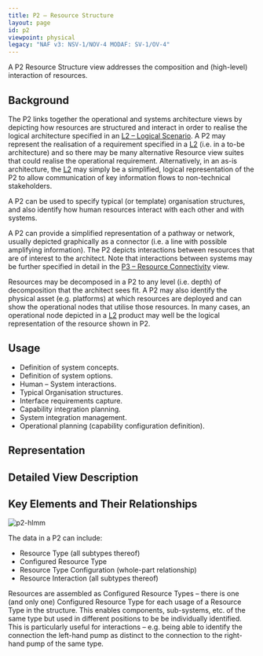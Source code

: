 ```yaml
---
title: P2 – Resource Structure
layout: page
id: p2
viewpoint: physical
legacy: "NAF v3: NSV-1/NOV-4 MODAF: SV-1/OV-4"
---
```



A P2 Resource Structure view addresses the composition and (high-level)
interaction of resources.

## Background

The P2 links together the operational and systems architecture views by
depicting how resources are structured and interact in order to realise
the logical architecture specified in an [L2 – Logical Scenario](l2.html). A
P2 may represent the realisation of a requirement specified in a
[L2](l2.html) (i.e. in a to-be architecture) and so there may be many
alternative Resource view suites that could realise the operational
requirement. Alternatively, in an as-is architecture, the [L2](l2.html) may
simply be a simplified, logical representation of the P2 to allow
communication of key information flows to non-technical stakeholders.

A P2 can be used to specify typical (or template) organisation
structures, and also identify how human resources interact with each
other and with systems.

A P2 can provide a simplified representation of a pathway or network,
usually depicted graphically as a connector (i.e. a line with possible
amplifying information). The P2 depicts interactions between resources
that are of interest to the architect. Note that interactions between
systems may be further specified in detail in the [P3 – Resource
Connectivity](p3.html) view.

Resources may be decomposed in a P2 to any level (i.e. depth) of
decomposition that the architect sees fit. A P2 may also identify the
physical asset (e.g. platforms) at which resources are deployed and can
show the operational nodes that utilise those resources. In many cases,
an operational node depicted in a [L2](l2.html) product may well be the
logical representation of the resource shown in P2.

## Usage

-   Definition of system concepts.
-   Definition of system options.
-   Human – System interactions.
-   Typical Organisation structures.
-   Interface requirements capture.
-   Capability integration planning.
-   System integration management.
-   Operational planning (capability configuration definition).

## Representation

## Detailed View Description

## Key Elements and Their Relationships

![p2-hlmm](http://nafdocs.org/wp-content/uploads/2013/06/p2-hlmm.png)

The data in a P2 can include:

-   Resource Type (all subtypes thereof)
-   Configured Resource Type
-   Resource Type Configuration (whole-part relationship)
-   Resource Interaction (all subtypes thereof)

Resources are assembled as Configured Resource Types – there is one (and
only one) Configured Resource Type for each usage of a Resource Type in
the structure. This enables components, sub-systems, etc. of the same
type but used in different positions to be be individually identified.
This is particularly useful for interactions – e.g. being able to
identify the connection the left-hand pump as distinct to the connection
to the right-hand pump of the same type.




